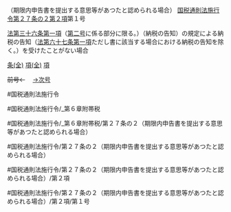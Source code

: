 （期限内申告書を提出する意思等があつたと認められる場合）
[国税通則法施行令第２７条の２第２項](国税通則法施行＿令＿第２７条の２第２項)第１号

[法第三十六条第一項](国税通則法＿＿＿＿＿第３６条第１項)（[第二号](国税通則法施行＿令＿第２７条の２第２項第２号)に係る部分に限る。）（納税の告知）の規定による納税の告知（[法第六十七条第一項](国税通則法＿＿＿＿＿第６７条第１項)ただし書に該当する場合における納税の告知を除く。）を受けたことがない場合

[条(全)](国税通則法施行＿令＿第２７条の２_.md)    [項(全)](国税通則法施行＿令＿第２７条の２第２項_.md)    [項](国税通則法施行＿令＿第２７条の２第２項.md)

~~前号←~~　  [→次号](国税通則法施行＿令＿第２７条の２第２項第２号.md)

#国税通則法施行令

#国税通則法施行令/_第６章附帯税

#国税通則法施行令/_第６章附帯税/第２７条の２（期限内申告書を提出する意思等があつたと認められる場合）

#国税通則法施行令/第２７条の２（期限内申告書を提出する意思等があつたと認められる場合）

#国税通則法施行令/第２７条の２（期限内申告書を提出する意思等があつたと認められる場合）/第２項

#国税通則法施行令/第２７条の２（期限内申告書を提出する意思等があつたと認められる場合）/第２項/第１号

